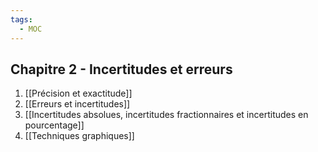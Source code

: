 ```yaml
---
tags:
  - MOC
---
```

## Chapitre 2 - Incertitudes et erreurs
1. [[Précision et exactitude]]
2. [[Erreurs et incertitudes]]
3. [[Incertitudes absolues, incertitudes fractionnaires et incertitudes en pourcentage]]
4. [[Techniques graphiques]]